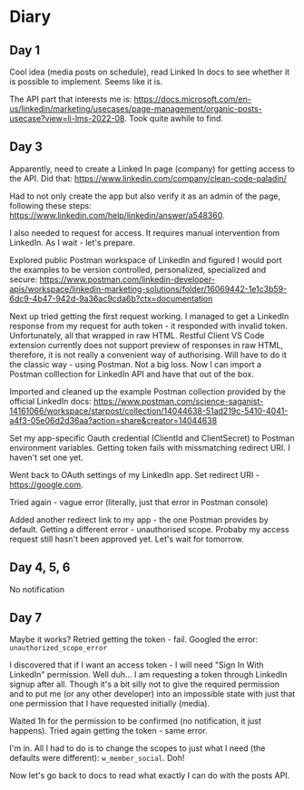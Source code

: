 # Diary

## Day 1

Cool idea (media posts on schedule), read Linked In docs to see whether it is possible to implement. Seems like it is.

The API part that interests me is: https://docs.microsoft.com/en-us/linkedin/marketing/usecases/page-management/organic-posts-usecase?view=li-lms-2022-08. Took quite awhile to find.

## Day 3

Apparently, need to create a Linked In page (company) for getting access to the API. Did that: https://www.linkedin.com/company/clean-code-paladin/

Had to not only create the app but also verify it as an admin of the page, following these steps: https://www.linkedin.com/help/linkedin/answer/a548360.

I also needed to request for access. It requires manual intervention from LinkedIn. As I wait - let's prepare.

Explored public Postman workspace of LinkedIn and figured I would port the examples to be version controlled, personalized, specialized and secure: https://www.postman.com/linkedin-developer-apis/workspace/linkedin-marketing-solutions/folder/16069442-1e1c3b59-6dc9-4b47-942d-9a36ac9cda6b?ctx=documentation

Next up tried getting the first request working. I managed to get a LinkedIn response from my request for auth token - it responded with invalid token. Unfortunately, all that wrapped in raw HTML. Restful Client VS Code extension currently does not support preview of responses in raw HTML, therefore, it is not really a convenient way of authorising. Will have to do it the classic way - using Postman. Not a big loss. Now I can import a Postman colllection for LinkedIn API and have that out of the box.

Imported and cleaned up the example Postman collection provided by the official LinkedIn docs: https://www.postman.com/science-saganist-14161066/workspace/starpost/collection/14044638-51ad219c-5410-4041-a4f3-05e06d2d36aa?action=share&creator=14044638

Set my app-specific Oauth credential (ClientId and ClientSecret) to Postman environment variables. Getting token fails with missmatching redirect URI. I haven't set one yet.

Went back to OAuth settings of my LinkedIn app. Set redirect URI - https://google.com.

Tried again - vague error (literally, just that error in Postman console)

Added another redirect link to my app - the one Postman provides by default. Getting a different error - unauthorised scope. Probaby my access request still hasn't been approved yet. Let's wait for tomorrow.

## Day 4, 5, 6

No notification

## Day 7

Maybe it works? Retried getting the token - fail.
Googled the error:
`unauthorized_scope_error`

I discovered that if I want an access token - I will need "Sign In With LinkedIn" permission. Well duh... I am requesting a token through LinkedIn signup after all. Though it's a bit silly not to give the required permission and to put me (or any other developer) into an impossible state with just that one permission that I have requested initially (media).

Waited 1h for the permission to be confirmed (no notification, it just happens). Tried again getting the token - same error.

I'm in. All I had to do is to change the scopes to just what I need (the defaults were different): `w_member_social`. Doh!

Now let's go back to docs to read what exactly I can do with the posts API.